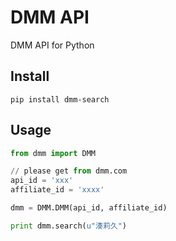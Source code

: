 # DMM API

DMM API for Python

## Install

```
pip install dmm-search
```

## Usage

```python
from dmm import DMM

// please get from dmm.com
api_id = 'xxx'
affiliate_id = 'xxxx'

dmm = DMM.DMM(api_id, affiliate_id)

print dmm.search(u"湊莉久")

```
